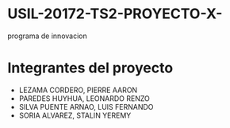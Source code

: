 # USIL-20172-TS2-PROYECTO-X-
programa de innovacion

# Integrantes del proyecto

* 	LEZAMA CORDERO, PIERRE AARON
* 	PAREDES HUYHUA, LEONARDO RENZO
* 	SILVA PUENTE ARNAO, LUIS FERNANDO
* 	SORIA ALVAREZ, STALIN YEREMY